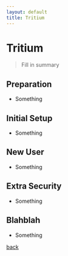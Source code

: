 ```yaml
---
layout: default
title: Tritium
---
```


# Tritium

> Fill
> in
> summary

## Preparation
*   Something

## Initial Setup
*   Something

## New User
*   Something

## Extra Security
*   Something

## Blahblah
*   Something

[back](../)
